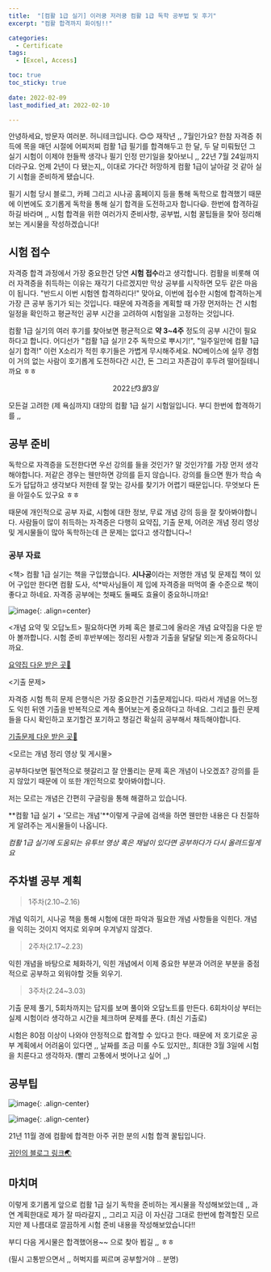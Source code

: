 ```yaml
---
title:  "[컴활 1급 실기] 이러쿵 저러쿵 컴활 1급 독학 공부법 및 후기" 
excerpt: "컴활 합격까지 화이팅!!"

categories:
  - Certificate
tags:
  - [Excel, Access]

toc: true
toc_sticky: true
 
date: 2022-02-09
last_modified_at: 2022-02-10

---
```


안녕하세요, 방문자 여러분. 허니테크입니다. 😊😊 재작년 ,, 7월인가요? 한참 자격증 취득에 목을 매던 시절에 어찌저찌 컴활 1급 필기를 합격해두고 한 달, 두 달 미뤄뒀던 그 실기 시험이 이제야 헌들짝 생각나 필기 인정 만기일을 찾아보니 ,, 22년 7월 24일까지더라구요. 언제 2년이 다 됐는지,, 이대로 가다간 허망하게 컴활 1급이 날아갈 것 같아 실기 시험을 준비하게 됐습니다. 

필기 시험 당시 블로그, 카페 그리고 시나공 홈페이지 등을 통해 독학으로 합격했기 때문에 이번에도 호기롭게 독학을 통해 실기 합격을 도전하고자 합니다😃. 한번에 합격하길 하길 바라며 ,, 시험 합격을 위한 여러가지 준비사항, 공부법, 시험 꿀팁들을 찾아 정리해보는 게시물을 작성하겠습니다!

## 시험 접수 

자격증 합격 과정에서 가장 중요한건 당연 **시험 접수**라고 생각합니다. 컴활을 비롯해 여러 자격증을 취득하는 이유는 재각기 다르겠지만 막상 공부를 시작하면 모두 같은 마음이 됩니다. "반드시 이번 시험엔 합격하리다!" 맞아요, 이번에 접수한 시험에 합격하는게 가장 큰 공부 동기가 되는 것입니다. 때문에 자격증을 계획할 때 가장 먼저하는 건 시험 일정을 확인하고 평균적인 공부 시간을 고려하여 시험일을 고정하는 것입니다. 

컴활 1급 실기의 여러 후기를 찾아보면 평균적으로 **약 3~4주** 정도의 공부 시간이 필요하다고 합니다. 어디선가 "컴활 1급 실기! 2주 독학으로 뿌시기!", "일주일만에 컴활 1급 실기 합격!" 이런 X소리가 적힌 후기들은 가볍게 무시해주세요. NO베이스에 실무 경험이 거의 없는 사람이 호기롭게 도전하다간 시간, 돈 그리고 자존감이 후두려 떨어질테니까요 ㅎㅎ

$$2022년 3월 3일$$

모든걸 고려한 (제 욕심까지) 대망의 컴활 1급 실기 시험일입니다. 부디 한번에 합격하기를 ,, 

## 공부 준비

독학으로 자격증을 도전한다면 우선 강의를 들을 것인가? 말 것인가?를 가장 먼저 생각해야합니다. 저같은 경우는 웬만하면 강의를 듣지 않습니다. 강의를 들으면 뭔가 학습 속도가 답답하고 생각보다 저한테 잘 맞는 강사를 찾기가 어렵기 때문입니다. 무엇보다 돈을 아낄수도 있구요 ㅎㅎ

때문에 개인적으로 공부 자료, 시험에 대한 정보, 무료 개념 강의 등을 잘 찾아봐야합니다. 사람들이 많이 취득하는 자격증은 다행히 요약집, 기출 문제, 어려운 개념 정리 영상 및 게시물들이 많아 독학하는데 큰 문제는 없다고 생각합니다~!

### 공부 자료 

<책>
컴활 1급 실기는 책을 구입했습니다. **시나공**이라는 저명한 개념 및 문제집 책이 있어 구입만 한다면 컴활 도사, 석*박사님들이 제 입에 자격증을 떠먹여 줄 수준으로 책이 좋다고 하네요. 자격증 공부에는 첫째도 둘째도 효율이 중요하니까요!

![image](https://user-images.githubusercontent.com/67791317/153322419-0fcb34f9-b948-44d8-aaa6-d4f94a1fd54a.png){: .align=center}

<개념 요약 및 오답노트>
필요하다면 카페 혹은 블로그에 올라온 개념 요약집을 다운 받아 볼까합니다. 시험 준비 후반부에는 정리된 사항과 기출을 달달달 외는게 중요하다니까요. 

[요약집 다운 받은 곳🧩](https://zziangzzang.tistory.com/78)

<기출 문제>

자격증 시험 특히 문제 은행식은 가장 중요한건 기출문제입니다. 따라서 개념을 어느정도 익힌 뒤엔 기출을 반복적으로 계속 풀어보는게 중요하다고 하네요. 그리고 틀린 문제들을 다시 확인하고 포기할건 포기하고 챙길건 확실히 공부해서 채득해야합니다. 

[기출문제 다운 받은 곳🧩](https://blog.naver.com/PostView.naver?blogId=cyscys80&logNo=222408322322&categoryNo=35&parentCategoryNo=0&viewDate=&currentPage=1&postListTopCurrentPage=1&from=search)

<모르는 개념 정리 영상 및 게시물>

공부하다보면 필연적으로 헷갈리고 잘 안풀리는 문제 혹은 개념이 나오겠죠? 강의를 듣지 않았기 때문에 이 또한 개인적으로 찾아봐야합니다. 

저는 모르는 개념은 간편히 구글링을 통해 해결하고 있습니다. 

**컴활 1급 실기 + '모르는 개념'**이렇게 구글에 검색을 하면 웬만한 내용은 다 친절하게 알려주는 게시물들이 나옵니다. 

*컴활 1급 실기에 도움되는 유투브 영상 혹은 채널이 있다면 공부하다가 다시 올려드릴게요*

## 주차별 공부 계획

> 1주차(2.10~2.16)

개념 익히기, 시나공 책을 통해 시험에 대한 파악과 필요한 개념 사항들을 익힌다. 개념을 익히는 것이지 억지로 외우며 우겨넣지 않겠다. 

> 2주차(2.17~2.23)

익힌 개념을 바탕으로 체화하기, 익힌 개념에서 이제 중요한 부분과 어려운 부분을 중점적으로 공부하고 외워야할 것들 외우기. 

> 3주차(2.24~3.03)

기출 문제 풀기, 5회차까지는 답지를 보며 풀이와 오답노트를 만든다. 6회차이상 부터는 실제 시험이라 생각하고 시간을 체크하며 문제를 푼다. (최신 기출로)

시험은 80점 이상이 나와야 안정적으로 합격할 수 있다고 한다. 때문에 저 호기로운 공부 계획에서 어려움이 있다면 ,, 날짜를 조금 미룰 수도 있지만,, 최대한 3월 3일에 시험을 치룬다고 생각하자. (빨리 고통에서 벗어나고 싶어 ,,)

## 공부팁

![image](https://user-images.githubusercontent.com/67791317/153325713-879fbbd8-ac3c-4f31-91c6-9a6eabf11028.png){: .align-center}

![image](https://user-images.githubusercontent.com/67791317/153325803-b271fe3e-5257-4505-9955-6547eebab8fd.png){: .align-center}

21년 11월 경에 컴활에 합격한 아주 귀한 분의 시험 합격 꿀팁입니다. 

[귀인의 블로그 링크🌏](https://zziangzzang.tistory.com/78)

## 마치며 

이렇게 호기롭게 앞으로 컴활 1급 실기 독학을 준비하는 게시물을 작성해보았는데 ,, 과연 계획한대로 제가 잘 따라갈지 ,, 그리고 지금 이 자신감 그대로 한번에 합격할진 모르지만 제 나름대로 깔끔하게 시험 준비 내용을 작성해보았습니다!!

부디 다음 게시물은 합격했어용~~ 으로 찾아 뵙길 ,, ㅎㅎ 

(필시 고통받으면서 ,, 허벅지를 찌르며 공부할거야 .. 분명)